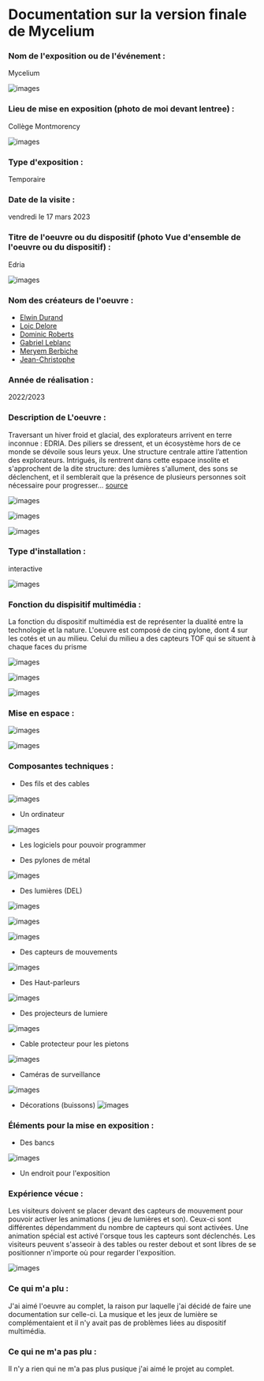 # Documentation sur la version finale de Mycelium


### Nom de l'exposition ou de l'événement :
Mycelium

![images](media/Mycelium_Edria_Affiche_Exposition.jpg)

### Lieu de mise en exposition (photo de moi devant lentree) :
Collège Montmorency

![images](media/Mycelium_Edria_Photo_Devant_Affiche.jpg)

### Type d'exposition :
Temporaire



### Date de la visite :
vendredi le 17 mars 2023

### Titre de l'oeuvre ou du dispositif (photo Vue d'ensemble de l'oeuvre ou du dispositif) :
Edria

![images](media/Mycelium_Edria_Vue_Ensemble.jpg)

### Nom des créateurs de l'oeuvre :
* [Elwin Durand](https://tim-montmorency.com/2023/projets/EDRIA/docs/web/journal_1.html)
* [Loic Delore](https://tim-montmorency.com/2023/projets/EDRIA/docs/web/journal_2.html)
* [Dominic Roberts](https://tim-montmorency.com/2023/projets/EDRIA/docs/web/journal_3.html)
* [Gabriel Leblanc](https://tim-montmorency.com/2023/projets/EDRIA/docs/web/journal_4.html)
* [Meryem Berbiche](https://tim-montmorency.com/2023/projets/EDRIA/docs/web/journal_5.html)
* [Jean-Christophe](https://tim-montmorency.com/2023/projets/EDRIA/docs/web/journal_6.html)

### Année de réalisation :
2022/2023 

### Description de L'oeuvre :
Traversant un hiver froid et glacial, des explorateurs arrivent en terre inconnue : EDRIA. Des piliers se dressent, et un écosystème hors de ce monde se dévoile sous leurs yeux. Une structure centrale attire l’attention des explorateurs. Intrigués, ils rentrent dans cette espace insolite et s'approchent de la dite structure: des lumières s'allument, des sons se déclenchent, et il semblerait que la présence de plusieurs personnes soit nécessaire pour progresser...
[source](https://tim-montmorency.com/2023/projets/EDRIA/docs/web/index.html)

![images](media/Mycelium_Edria_Vue_Ensemble.jpg)

![images](media/Mycelium_Edria_Vue_Gauche.jpg)

![images](media/Mycelium_Edria_Vue_Droite.jpg)


### Type d'installation :
interactive

![images](media/Mycelium_Edria_Vue_Ensemble.jpg)

### Fonction du dispisitif multimédia :
La fonction du dispositif multimédia est de représenter la dualité entre la technologie et la nature. L'oeuvre est composé de cinq pylone, dont 4 sur les cotés et un au milieu. Celui du milieu a des capteurs TOF qui se situent à chaque faces du prisme 

![images](media/Mycelium_Edria_Vue_Parlante_Droite.jpg)


![images](media/Mycelium_Edria_Vue_Parlante_Gauche.jpg)


![images](media/Mycelium_Edria_Vue_Parlante_Face.jpg)

### Mise en espace :

![images](media/Mycelium_Edria_Vue_Ensemble.jpg)

![images](media/Mycelium_Edria_Plan.jpeg)

### Composantes techniques :
* Des fils et des cables 

![images](media/Mycelium_Edria_Composantes_Cables.jpg)

* Un ordinateur

![images](media/Mycelium_Edria_Composantes_Ordinateur.jpg)

* Les logiciels pour pouvoir programmer


* Des pylones de métal

![images](media/Mycelium_Edria_Vue_Ensemble.jpg)

* Des lumières (DEL)

![images](media/Mycelium_Edria_Composantes_DEL_1.jpg)


![images](media/Mycelium_Edria_Composantes_DEL_2.jpg)


![images](media/Mycelium_Edria_Composantes_DEL_3.jpg)


* Des capteurs de mouvements 

![images](media/Mycelium_Edria_Composantes_CapteurTOF.jpg)

* Des Haut-parleurs

![images](media/Mycelium_Edria_Composantes_Haut-parleurs.jpg)

* Des projecteurs de lumiere

![images](media/Mycelium_Edria_Composantes_Projecteurs.jpg)

* Cable protecteur pour les pietons

![images](media/Mycelium_Edria_Composantes_Protecteur_Pieton.jpg)

*  Caméras de surveillance

![images](media/Mycelium_Edria_Composantes_Camera_Surveillance.jpg)

*  Décorations (buissons)
![images](media/Mycelium_Edria_Composantes_Decorations.jpg)

### Éléments pour la mise en exposition :
* Des bancs

![images](media/Mycelium_Edria_Composantes_Tables.jpg)

* Un endroit pour l'exposition

### Expérience vécue :

Les visiteurs doivent se placer devant des capteurs de mouvement pour pouvoir activer les animations ( jeu de lumières et son). Ceux-ci sont différentes dépendamment du nombre de capteurs qui sont activées. Une animation spécial est activé l'orsque tous les capteurs sont déclenchés. Les visiteurs peuvent s'asseoir à des tables ou rester debout et sont libres de se positionner n'importe où pour regarder l'exposition. 

![images](media/Mycelium_Edria_Posture_Visiteur.jpg)

### Ce qui m'a plu :
J'ai aimé l'oeuvre au complet, la  raison pur laquelle j'ai décidé de faire une documentation sur celle-ci. La musique et les jeux de lumière se complémentaient et il n'y avait pas de problèmes liées au dispositif multimédia. 

### Ce qui ne m'a pas plu :

Il n'y a rien qui ne m'a pas plus pusique j'ai aimé le projet au complet.
